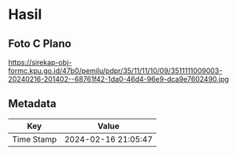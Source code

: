 # Hasil

## Foto C Plano

https://sirekap-obj-formc.kpu.go.id/47b0/pemilu/pdpr/35/11/11/10/09/3511111009003-20240216-201402--68761f42-1da0-46d4-96e9-dca9e7602490.jpg


## Metadata

| Key        | Value               |
| ---------- | ------------------- |
| Time Stamp | 2024-02-16 21:05:47 |



